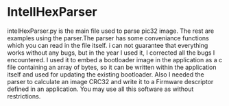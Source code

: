 # IntellHexParser

intelHexParser.py is the main file used to parse pic32 image. The rest are examples using the parser.The parser has some conveniance functions which you can read in the file itself.
i can not guarantee that everything works without any bugs, but in the year I used it, I corrected all the bugs I encountered. I used it to embed a bootloader image in the application as a c file containing an array of bytes, so it can be written within the application itself and used for updating the existing bootloader. Also I needed the parser to calculate an image CRC32 and write it to a Firmware descriptor defined in an application. You may use all this software as without restrictions.